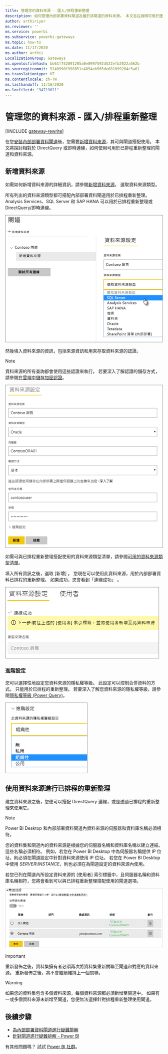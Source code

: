 ```yaml
---
title: 管理您的資料來源 - 匯入/排程重新整理
description: 如何管理內部部署資料閘道及屬於該閘道的資料來源。 本文旨在說明可用於匯入/已排程重新整理的資料來源。
author: arthiriyer
ms.reviewer: ''
ms.service: powerbi
ms.subservice: powerbi-gateways
ms.topic: how-to
ms.date: 11/17/2020
ms.author: arthii
LocalizationGroup: Gateways
ms.openlocfilehash: bb61f752891205a0e8997592d522efb2022a562b
ms.sourcegitcommit: 5240990f998851c4854eb565de681099264c5a61
ms.translationtype: HT
ms.contentlocale: zh-TW
ms.lasthandoff: 11/18/2020
ms.locfileid: "94719021"
---
```

# <a name="manage-your-data-source---importscheduled-refresh"></a>管理您的資料來源 - 匯入/排程重新整理

[!INCLUDE [gateway-rewrite](../includes/gateway-rewrite.md)]

在您[安裝內部部署資料閘道](/data-integration/gateway/service-gateway-install)後，您需要[新增資料來源](service-gateway-data-sources.md#add-a-data-source)，其可與閘道搭配使用。 本文將探討相對於 DirectQuery 或即時連線，如何使用可用於已排程重新整理的閘道和資料來源。

## <a name="add-a-data-source"></a>新增資料來源

如需如何新增資料來源的詳細資訊，請參閱[新增資料來源](service-gateway-data-sources.md#add-a-data-source)。 選取資料來源類型。

所有列出的資料來源類型都可搭配內部部署資料閘道用於已排程重新整理。 Analysis Services、SQL Server 和 SAP HANA 可以用於已排程重新整理或 DirectQuery/即時連線。

![選取資料來源](media/service-gateway-enterprise-manage-scheduled-refresh/datasourcesettings2.png)

然後填入資料來源的資訊，包括來源資訊和用來存取資料來源的認證。

> [!NOTE]
> 資料來源的所有查詢都會使用這些認證來執行。 若要深入了解認證的儲存方式，請參閱[在雲端中儲存加密認證](service-gateway-data-sources.md#store-encrypted-credentials-in-the-cloud)。

![填入資料來源設定](media/service-gateway-enterprise-manage-scheduled-refresh/datasourcesettings3-oracle.png)

如需可與已排程重新整理搭配使用的資料來源類型清單，請參閱[可用的資料來源類型清單](service-gateway-data-sources.md#list-of-available-data-source-types)。

填入所有資訊之後，選取 [新增]  。 您現在可以使用此資料來源，用於內部部署資料已排程的重新整理。 如果成功，您會看到「連線成功」  。

![顯示連線狀態](media/service-gateway-enterprise-manage-scheduled-refresh/datasourcesettings4.png)

### <a name="advanced-settings"></a>進階設定

您可以選擇性地設定您資料來源的隱私權等級。 此設定可以控制合併資料的方式。 只能用於已排程的重新整理。 若要深入了解您資料來源的隱私權等級，請參閱[隱私權等級 (Power Query)](https://support.office.com/article/Privacy-levels-Power-Query-CC3EDE4D-359E-4B28-BC72-9BEE7900B540)。

![設定隱私權等級](media/service-gateway-enterprise-manage-scheduled-refresh/datasourcesettings9.png)

## <a name="use-the-data-source-for-scheduled-refresh"></a>使用資料來源進行已排程的重新整理

建立資料來源之後，您便可以搭配 DirectQuery 連線，或是透過已排程的重新整理來使用它。

> [!NOTE]
> Power BI Desktop 和內部部署資料閘道內資料來源的伺服器和資料庫名稱必須相符。

您的資料集和閘道內的資料來源是根據您的伺服器名稱和資料庫名稱以建立連結。 這些名稱必須相符。 例如，若您在 Power BI Desktop 中為伺服器名稱提供 IP 位址，則必須在閘道設定中針對資料來源使用 IP 位址。 若您在 Power BI Desktop 中使用 *SERVER\INSTANCE*，則也必須在為閘道設定的資料來源內使用。

若您已列在閘道內所設定資料來源的 [使用者]  索引標籤中，且伺服器名稱和資料庫名稱相符，您將會看到可以與已排程重新整理搭配使用的閘道選項。

![顯示使用者](media/service-gateway-enterprise-manage-scheduled-refresh/powerbi-gateway-enterprise-schedule-refresh.png)

> [!IMPORTANT]
> 重新發佈之後，資料集擁有者必須再次將資料集重新關聯至閘道和對應的資料來源。 重新發佈之後，將不會繼續維持上一個關聯。 

> [!WARNING]
> 如果您的資料集包含多個資料來源，每個資料來源都必須新增至閘道中。 如果有一或多個資料來源未新增至閘道，您便無法選擇針對排程重新整理使用閘道。

## <a name="next-steps"></a>後續步驟

* [為內部部署資料閘道進行疑難排解](/data-integration/gateway/service-gateway-tshoot)
* [針對閘道進行疑難排解 - Power BI](service-gateway-onprem-tshoot.md)

有其他問題嗎？ 試試 [Power BI 社群](https://community.powerbi.com/)。
